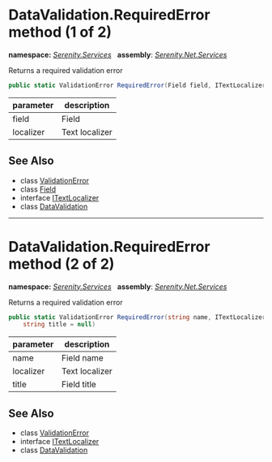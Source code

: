 # DataValidation.RequiredError method (1 of 2)
**namespace:** *[Serenity.Services](../../README.md#serenity.services-namespace)*   **assembly**: *[Serenity.Net.Services](../../README.md)*

Returns a required validation error

```csharp
public static ValidationError RequiredError(Field field, ITextLocalizer localizer)
```

| parameter | description |
| --- | --- |
| field | Field |
| localizer | Text localizer |

## See Also

* class [ValidationError](../Serenity.Net.Core/../ValidationError.md)
* class [Field](../Serenity.Net.Entity/../../Serenity.Data/Field.md)
* interface [ITextLocalizer](../Serenity.Net.Core/../../Serenity/ITextLocalizer.md)
* class [DataValidation](../DataValidation.md)

---

# DataValidation.RequiredError method (2 of 2)
**namespace:** *[Serenity.Services](../../README.md#serenity.services-namespace)*   **assembly**: *[Serenity.Net.Services](../../README.md)*

Returns a required validation error

```csharp
public static ValidationError RequiredError(string name, ITextLocalizer localizer, 
    string title = null)
```

| parameter | description |
| --- | --- |
| name | Field name |
| localizer | Text localizer |
| title | Field title |

## See Also

* class [ValidationError](../Serenity.Net.Core/../ValidationError.md)
* interface [ITextLocalizer](../Serenity.Net.Core/../../Serenity/ITextLocalizer.md)
* class [DataValidation](../DataValidation.md)